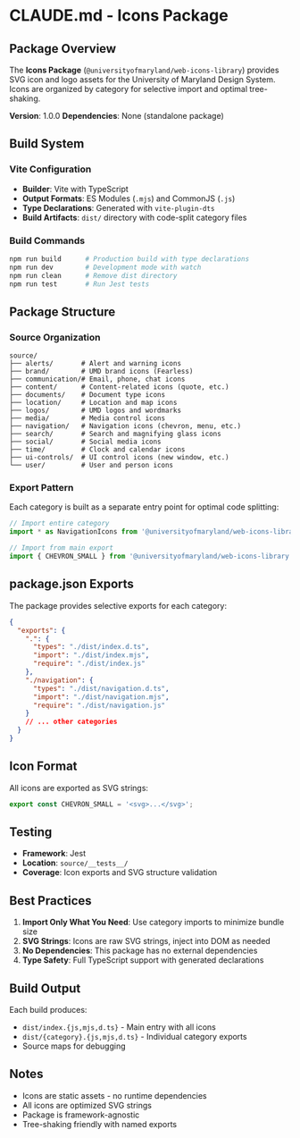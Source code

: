 # CLAUDE.md - Icons Package

## Package Overview

The **Icons Package** (`@universityofmaryland/web-icons-library`) provides SVG icon and logo assets for the University of Maryland Design System. Icons are organized by category for selective import and optimal tree-shaking.

**Version**: 1.0.0
**Dependencies**: None (standalone package)

## Build System

### Vite Configuration

- **Builder**: Vite with TypeScript
- **Output Formats**: ES Modules (`.mjs`) and CommonJS (`.js`)
- **Type Declarations**: Generated with `vite-plugin-dts`
- **Build Artifacts**: `dist/` directory with code-split category files

### Build Commands

```bash
npm run build      # Production build with type declarations
npm run dev        # Development mode with watch
npm run clean      # Remove dist directory
npm run test       # Run Jest tests
```

## Package Structure

### Source Organization

```
source/
├── alerts/       # Alert and warning icons
├── brand/        # UMD brand icons (Fearless)
├── communication/# Email, phone, chat icons
├── content/      # Content-related icons (quote, etc.)
├── documents/    # Document type icons
├── location/     # Location and map icons
├── logos/        # UMD logos and wordmarks
├── media/        # Media control icons
├── navigation/   # Navigation icons (chevron, menu, etc.)
├── search/       # Search and magnifying glass icons
├── social/       # Social media icons
├── time/         # Clock and calendar icons
├── ui-controls/  # UI control icons (new window, etc.)
└── user/         # User and person icons
```

### Export Pattern

Each category is built as a separate entry point for optimal code splitting:

```typescript
// Import entire category
import * as NavigationIcons from '@universityofmaryland/web-icons-library/navigation';

// Import from main export
import { CHEVRON_SMALL } from '@universityofmaryland/web-icons-library';
```

## package.json Exports

The package provides selective exports for each category:

```json
{
  "exports": {
    ".": {
      "types": "./dist/index.d.ts",
      "import": "./dist/index.mjs",
      "require": "./dist/index.js"
    },
    "./navigation": {
      "types": "./dist/navigation.d.ts",
      "import": "./dist/navigation.mjs",
      "require": "./dist/navigation.js"
    }
    // ... other categories
  }
}
```

## Icon Format

All icons are exported as SVG strings:

```typescript
export const CHEVRON_SMALL = '<svg>...</svg>';
```

## Testing

- **Framework**: Jest
- **Location**: `source/__tests__/`
- **Coverage**: Icon exports and SVG structure validation

## Best Practices

1. **Import Only What You Need**: Use category imports to minimize bundle size
2. **SVG Strings**: Icons are raw SVG strings, inject into DOM as needed
3. **No Dependencies**: This package has no external dependencies
4. **Type Safety**: Full TypeScript support with generated declarations

## Build Output

Each build produces:
- `dist/index.{js,mjs,d.ts}` - Main entry with all icons
- `dist/{category}.{js,mjs,d.ts}` - Individual category exports
- Source maps for debugging

## Notes

- Icons are static assets - no runtime dependencies
- All icons are optimized SVG strings
- Package is framework-agnostic
- Tree-shaking friendly with named exports
